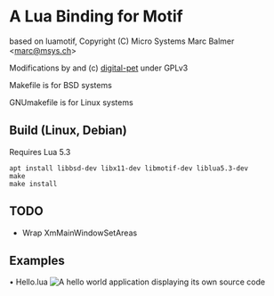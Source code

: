 # A Lua Binding for Motif

based on luamotif,
Copyright (C) Micro Systems Marc Balmer \<marc@msys.ch\>

Modifications by and (c) [digital-pet](https://github.com/digital-pet/) under GPLv3

Makefile is for BSD systems

GNUmakefile is for Linux systems

## Build (Linux, Debian)

Requires Lua 5.3

    apt install libbsd-dev libx11-dev libmotif-dev liblua5.3-dev
    make
    make install

## TODO

- Wrap XmMainWindowSetAreas

## Examples

• Hello.lua
![A hello world application displaying its own source code](https://i.imgur.com/Pt2GRbr.png)
